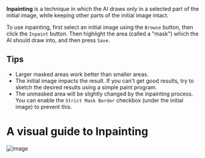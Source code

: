 **Inpainting** is a technique in which the AI draws only in a selected part of the initial image, while keeping other parts of the
initial image intact.

To use inpainting, first select an initial image using the `Browse` button, then click the `Inpaint` button. Then highlight the area (called a "mask") which the AI should draw into, and then press `Save`.

## Tips
* Larger masked areas work better than smaller areas.
* The initial image impacts the result. If you can't get good results, try to sketch the desired results using a simple paint program.
* The unmasked area will be slightly changed by the inpainting process. You can enable the `Strict Mask Border` checkbox (under the initial image) to prevent this.

# A visual guide to Inpainting

![image](https://user-images.githubusercontent.com/5852422/219961229-66175d43-f899-4667-9028-15ee11dd2caa.png)
